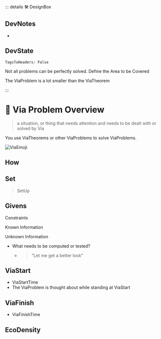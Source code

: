 ::: details 🛠 <dev>DesignBox</dev>

## DevNotes

-

## DevState

`TagsToHeaders: False`



Not all problems can be perfectly solved.
Define the Area to be Covered

The ViaProblem is a lot smaller than the ViaTheorem


:::

# 🔻 <via>Via Problem Overview</via>

> a situation, or thing that needs attention and needs to be dealt with or solved by Via

You use ViaTheorems or other ViaProblems to solve ViaProblems.

![ViaEmoji](/Via/Via_Emoji.png)



 

## How

## Set

> SetUp


## Givens

Constraints

Known Information

Unknown Information
- What needs to be computed or tested?
    - > "Let me get a better look"



## ViaStart
- ViaStartTime
- The ViaProblem is thought about while standing at ViaStart



## ViaFinish

- ViaFinishTime

## <eco>EcoDensity</eco>

